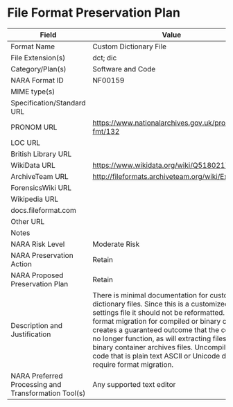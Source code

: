 # File Format Preservation Plan
  | Field | Value |
  | ----------- | ----------- |
  | Format Name | Custom Dictionary File | 
| File Extension(s) | dct; dic | 
| Category/Plan(s) | Software and Code | 
| NARA Format ID | NF00159 | 
| MIME type(s) |  | 
| Specification/Standard URL |  | 
| PRONOM URL | <https://www.nationalarchives.gov.uk/pronom/x-fmt/132> | 
| LOC URL |  | 
| British Library URL |  | 
| WikiData URL | <https://www.wikidata.org/wiki/Q51802172> | 
| ArchiveTeam URL | <http://fileformats.archiveteam.org/wiki/Ext:dic> | 
| ForensicsWiki URL |  | 
| Wikipedia URL |  | 
| docs.fileformat.com |  | 
| Other URL |  | 
| Notes |  | 
| NARA Risk Level | Moderate Risk | 
| NARA Preservation Action | Retain | 
| NARA Proposed Preservation Plan | Retain | 
| Description and Justification | There is minimal documentation for custom dictionary files. Since this is a customized settings file it should not be reformatted. Any format migration for compiled or binary code creates a guaranteed outcome that the code will no longer function, as will extracting files from binary container archives files. Uncompiled code that is plain text ASCII or Unicode does not require format migration. | 
| NARA Preferred Processing and Transformation Tool(s) | Any supported text editor | 
